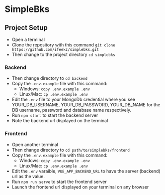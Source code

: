 # SimpleBks

## Project Setup
* Open a terminal
* Clone the repository with this command `git clone https://github.com/ifeekz/simplebks.git`
* Then change to the project directory `cd simplebks`

### Backend
* Then change directory to `cd backend`
* Copy the `.env.example` file with this command:
    * Windows: `copy .env.example .env`
    * Linux/Mac: `cp .env.example .env`
* Edit the `.env` file to your MongoDb credential where you see YOUR_DB_USERNAME, YOUR_DB_PASSWORD, YOUR_DB_NAME for the DB username, password and database name respectively.
* Run `npm start` to start the backend server
* Note the backend url displayed on the terminal

### Frontend
* Open another terminal
* Then change directory to `cd path/to/simplebks/frontend`
* Copy the `.env.example` file with this command:
    * Windows: `copy .env.example .env`
    * Linux/Mac: `cp .env.example .env`
* Edit the `.env` varaible, `VUE_APP_BACKEND_URL` to have the server (backend) url as the value.
* Run `npm run serve` to start the frontend server
* Launch the frontend url displayed on your terminal on any browser